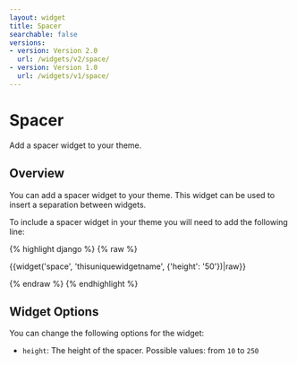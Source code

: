 ```yaml
---
layout: widget
title: Spacer
searchable: false
versions:
- version: Version 2.0
  url: /widgets/v2/space/
- version: Version 1.0
  url: /widgets/v1/space/
---
```


# Spacer

Add a spacer widget to your theme.

## Overview

You can add a spacer widget to your theme. This widget can be used to insert a separation between widgets.

To include a spacer widget in your theme you will need to add the following line:

{% highlight django %}
{% raw %}

  {{widget('space', 'thisuniquewidgetname', {'height': '50'})|raw}}

{% endraw %}
{% endhighlight %}

## Widget Options

You can change the following options for the widget:

* ```height```: The height of the spacer. Possible values: from ```10``` to ```250```
